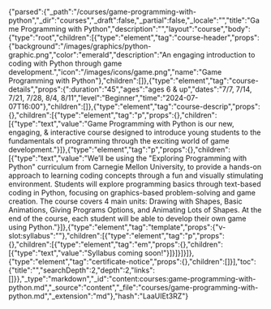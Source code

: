 {"parsed":{"_path":"/courses/game-programming-with-python","_dir":"courses","_draft":false,"_partial":false,"_locale":"","title":"Game Programming with Python","description":"","layout":"course","body":{"type":"root","children":[{"type":"element","tag":"course-header","props":{"background":"/images/graphics/python-graphic.png","color":"emerald","description":"An engaging introduction to coding with Python through game development.","icon":"/images/icons/game.png","name":"Game Programming with Python"},"children":[]},{"type":"element","tag":"course-details","props":{":duration":"45","ages":"ages 6 & up","dates":"7/7, 7/14, 7/21, 7/28, 8/4, 8/11","level":"Beginner","time":"2024-07-07T16:00"},"children":[]},{"type":"element","tag":"course-descrip","props":{},"children":[{"type":"element","tag":"p","props":{},"children":[{"type":"text","value":"Game Programming with Python is our new, engaging, & interactive course designed to introduce young students to the fundamentals of programming through the exciting world of game development."}]},{"type":"element","tag":"p","props":{},"children":[{"type":"text","value":"We’ll be using the \"Exploring Programming with Python\" curriculum from Carnegie Mellon University, to provide a hands-on approach to learning coding concepts through a fun and visually stimulating environment. Students will explore programming basics through text-based coding in Python, focusing on graphics-based problem-solving and game creation. The course covers 4 main units: Drawing with Shapes, Basic Animations, Giving Programs Options, and Animating Lots of Shapes. At the end of the course, each student will be able to develop their own game using Python."}]},{"type":"element","tag":"template","props":{"v-slot:syllabus":""},"children":[{"type":"element","tag":"p","props":{},"children":[{"type":"element","tag":"em","props":{},"children":[{"type":"text","value":"Syllabus coming soon!"}]}]}]}]},{"type":"element","tag":"certificate-notice","props":{},"children":[]}],"toc":{"title":"","searchDepth":2,"depth":2,"links":[]}},"_type":"markdown","_id":"content:courses:game-programming-with-python.md","_source":"content","_file":"courses/game-programming-with-python.md","_extension":"md"},"hash":"LaaUIEt3RZ"}